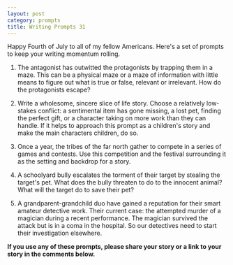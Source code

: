 ```yaml
---
layout: post
category: prompts
title: Writing Prompts 31
---
```


Happy Fourth of July to all of my fellow Americans. Here's a set of prompts to keep your writing momentum rolling.

<!--excerpt-->

1. The antagonist has outwitted the protagonists by trapping them in a maze. This can be a physical maze or a maze of information with little means to figure out what is true or false, relevant or irrelevant. How do the protagonists escape?

2. Write a wholesome, sincere slice of life story. Choose a relatively low-stakes conflict: a sentimental item has gone missing, a lost pet, finding the perfect gift, or a character taking on more work than they can handle. If it helps to approach this prompt as a children's story and make the main characters children, do so.

3. Once a year, the tribes of the far north gather to compete in a series of games and contests. Use this competition and the festival surrounding it as the setting and backdrop for a story.

4. A schoolyard bully escalates the torment of their target by stealing the target's pet. What does the bully threaten to do to the innocent animal? What will the target do to save their pet?

5. A grandparent-grandchild duo have gained a reputation for their smart amateur detective work. Their current case: the attempted murder of a magician during a recent performance. The magician survived the attack but is in a coma in the hospital. So our detectives need to start their investigation elsewhere.

**If you use any of these prompts, please share your story or a link to your story in the comments below.**
